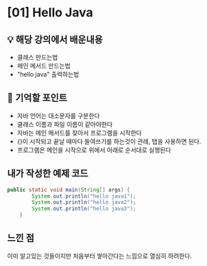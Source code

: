 # [01] Hello Java

## 💡 해당 강의에서 배운내용
- 클래스 만드는법
- 메인 메서드 만드는법
- "hello java" 출력하는법

## 🧠 기억할 포인트
- 자바 언어는 대소문자를 구분한다
- 클래스 이름과 파일 이름이 같아야한다
- 자바는 메인 메서드를 찾아서 프로그램을 시작한다
- {}이 시작되고 끝날 때마다 들여쓰기를 하는것이 관례, 탭을 사용하면 된다.
- 프로그램은 메인을 시작으로 위에서 아래로 순서대로 실행된다

##  내가 작성한 예제 코드
```java
public static void main(String[] args) {
        System.out.println("hello java1");
        System.out.println("hello java2");
        System.out.println("hello java3");
    }
```
## 느낀 점
이미 알고있는 것들이지만 처음부터 쌓아간다는 느낌으로 열심히 하려한다.
